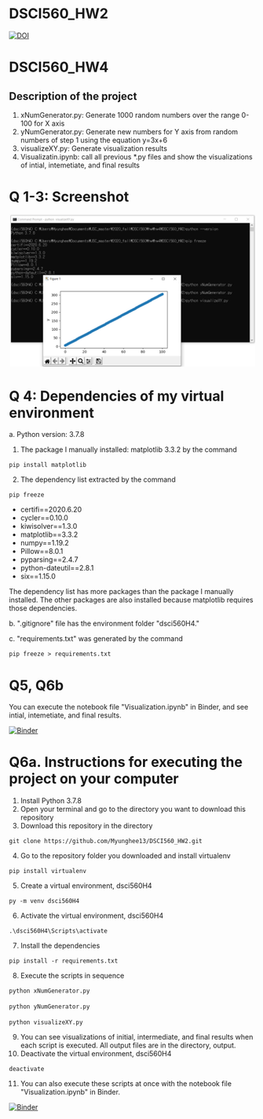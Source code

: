# DSCI560_HW2
<a href="https://zenodo.org/badge/latestdoi/298509821"><img src="https://zenodo.org/badge/298509821.svg" alt="DOI"></a>

# DSCI560_HW4
## Description of the project
1. xNumGenerator.py: Generate 1000 random numbers over the range 0-100 for X axis
2. yNumGenerator.py: Generate new numbers for Y axis from random numbers of step 1 using the equation y=3x+6
3. visualizeXY.py: Generate visualization results
4. Visualizatin.ipynb: call all previous *.py files and show the visualizations of intial, intemetiate, and final results

# Q 1-3: Screenshot

<p align="center">
    <img src="screenshot.png" width="500px"/>
</p>

# Q 4: Dependencies of my virtual environment 
a. Python version: 3.7.8
1. The package I manually installed: matplotlib 3.3.2 by the command
```
pip install matplotlib
```
2. The dependency list extracted by the command
```
pip freeze
```
- certifi==2020.6.20
- cycler==0.10.0
- kiwisolver==1.3.0
- matplotlib==3.3.2
- numpy==1.19.2
- Pillow==8.0.1
- pyparsing==2.4.7
- python-dateutil==2.8.1
- six==1.15.0

The dependency list has more packages than the package I manually installed. The other packages are also installed because matplotlib requires those dependencies. 

b. ".gitignore" file has the environment folder "dsci560H4." 

c. "requirements.txt" was generated by the command
```
pip freeze > requirements.txt
```

# Q5, Q6b
You can execute the notebook file "Visualization.ipynb" in Binder, and see intial, intemetiate, and final results.

[![Binder](https://mybinder.org/badge_logo.svg)](https://mybinder.org/v2/gh/Myunghee13/DSCI560_HW2/master)

# Q6a. Instructions for executing the project on your computer
1. Install Python 3.7.8
2. Open your terminal and go to the directory you want to download this repository
3. Download this repository in the directory
```
git clone https://github.com/Myunghee13/DSCI560_HW2.git
```
4. Go to the repository folder you downloaded and install virtualenv
```
pip install virtualenv
```
5. Create a virtual environment, dsci560H4
```
py -m venv dsci560H4
```
6. Activate the virtual environment, dsci560H4
```
.\dsci560H4\Scripts\activate
```
7. Install the dependencies
```
pip install -r requirements.txt
```
8. Execute the scripts  in sequence
```
python xNumGenerator.py

python yNumGenerator.py

python visualizeXY.py
```
9. You can see visualizations of initial, intermediate, and final results when each script is executed. All output files are in the directory, output.  
10. Deactivate the virtual environment, dsci560H4
```
deactivate
```
11. You can also execute these scripts at once with the notebook file "Visualization.ipynb" in Binder.

[![Binder](https://mybinder.org/badge_logo.svg)](https://mybinder.org/v2/gh/Myunghee13/DSCI560_HW2/master)

